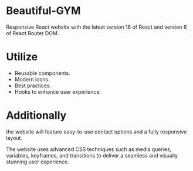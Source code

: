 # Beautiful-GYM
Responsive React website with the latest version 18 of React and version 6 of React Router DOM. 

# Utilize 
* Reusable components.
* Modern icons.
* Best practices.
* Hooks to enhance user experience. 

# Additionally 
  the website will feature easy-to-use contact options and a fully responsive layout. 

The website uses advanced CSS techniques such as media queries, variables, keyframes, and transitions to deliver a seamless and visually stunning user experience.
